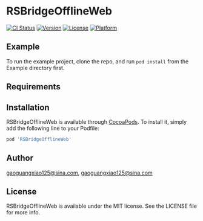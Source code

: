 # RSBridgeOfflineWeb

[![CI Status](https://img.shields.io/travis/gaoguangxiao125@sina.com/RSBridgeOfflineWeb.svg?style=flat)](https://travis-ci.org/gaoguangxiao125@sina.com/RSBridgeOfflineWeb)
[![Version](https://img.shields.io/cocoapods/v/RSBridgeOfflineWeb.svg?style=flat)](https://cocoapods.org/pods/RSBridgeOfflineWeb)
[![License](https://img.shields.io/cocoapods/l/RSBridgeOfflineWeb.svg?style=flat)](https://cocoapods.org/pods/RSBridgeOfflineWeb)
[![Platform](https://img.shields.io/cocoapods/p/RSBridgeOfflineWeb.svg?style=flat)](https://cocoapods.org/pods/RSBridgeOfflineWeb)

## Example

To run the example project, clone the repo, and run `pod install` from the Example directory first.

## Requirements

## Installation

RSBridgeOfflineWeb is available through [CocoaPods](https://cocoapods.org). To install
it, simply add the following line to your Podfile:

```ruby
pod 'RSBridgeOfflineWeb'
```

## Author

gaoguangxiao125@sina.com, gaoguangxiao125@sina.com

## License

RSBridgeOfflineWeb is available under the MIT license. See the LICENSE file for more info.
